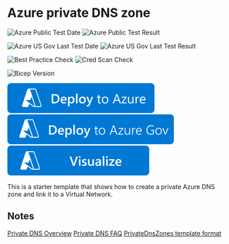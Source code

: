# Azure private DNS zone

![Azure Public Test Date](https://azurequickstartsservice.blob.core.windows.net/badges/quickstarts/microsoft.network/private-dns-zone/PublicLastTestDate.svg)
![Azure Public Test Result](https://azurequickstartsservice.blob.core.windows.net/badges/quickstarts/microsoft.network/private-dns-zone/PublicDeployment.svg)

![Azure US Gov Last Test Date](https://azurequickstartsservice.blob.core.windows.net/badges/quickstarts/microsoft.network/private-dns-zone/FairfaxLastTestDate.svg)
![Azure US Gov Last Test Result](https://azurequickstartsservice.blob.core.windows.net/badges/quickstarts/microsoft.network/private-dns-zone/FairfaxDeployment.svg)

![Best Practice Check](https://azurequickstartsservice.blob.core.windows.net/badges/quickstarts/microsoft.network/private-dns-zone/BestPracticeResult.svg)
![Cred Scan Check](https://azurequickstartsservice.blob.core.windows.net/badges/quickstarts/microsoft.network/private-dns-zone/CredScanResult.svg)

![Bicep Version](https://azurequickstartsservice.blob.core.windows.net/badges/quickstarts/microsoft.network/private-dns-zone/BicepVersion.svg)

[![Deploy To Azure](https://raw.githubusercontent.com/Azure/azure-quickstart-templates/master/1-CONTRIBUTION-GUIDE/images/deploytoazure.svg?sanitize=true)](https://portal.azure.com/#create/Microsoft.Template/uri/https%3A%2F%2Fraw.githubusercontent.com%2FAzure%2Fazure-quickstart-templates%2Fmaster%2Fquickstarts%2Fmicrosoft.network%2Fprivate-dns-zone%2Fazuredeploy.json)  
[![Deploy To Azure US Gov](https://raw.githubusercontent.com/Azure/azure-quickstart-templates/master/1-CONTRIBUTION-GUIDE/images/deploytoazuregov.svg?sanitize=true)](https://portal.azure.us/#create/Microsoft.Template/uri/https%3A%2F%2Fraw.githubusercontent.com%2FAzure%2Fazure-quickstart-templates%2Fmaster%2Fquickstarts%2Fmicrosoft.network%2Fprivate-dns-zone%2Fazuredeploy.json)
[![Visualize](https://raw.githubusercontent.com/Azure/azure-quickstart-templates/master/1-CONTRIBUTION-GUIDE/images/visualizebutton.svg?sanitize=true)](http://armviz.io/#/?load=https%3A%2F%2Fraw.githubusercontent.com%2FAzure%2Fazure-quickstart-templates%2Fmaster%2Fquickstarts%2Fmicrosoft.network%2Fprivate-dns-zone%2Fazuredeploy.json)

This is a starter template that shows how to create a private Azure DNS zone and link it to a Virtual Network.  

## Notes
[Private DNS Overview](https://docs.microsoft.com/azure/dns/private-dns-overview)
[Private DNS FAQ](https://docs.microsoft.com/azure/dns/dns-faq-private)
[PrivateDnsZones template format](https://docs.microsoft.com/azure/templates/microsoft.network/privatednszones)


